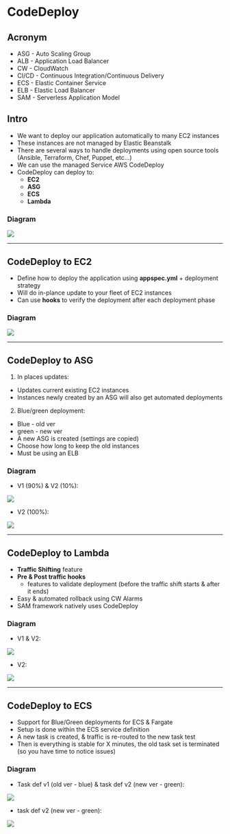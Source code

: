 # CodeDeploy

## Acronym
* ASG - Auto Scaling Group
* ALB - Application Load Balancer
* CW - CloudWatch
* CI/CD - Continuous Integration/Continuous Delivery
* ECS - Elastic Container Service
* ELB - Elastic Load Balancer
* SAM - Serverless Application Model

## Intro
* We want to deploy our application automatically to many EC2 instances
* These instances are not managed by Elastic Beanstalk
* There are several ways to handle deployments using open source tools (Ansible, Terraform, Chef, Puppet, etc...)
* We can use the managed Service AWS CodeDeploy
* CodeDeploy can deploy to:
  * **EC2**
  * **ASG**
  * **ECS**
  * **Lambda**

### Diagram
[<img src="https://i.imgur.com/Rg5jnD9.png">](https://i.imgur.com/Rg5jnD9.png)

---

## CodeDeploy to EC2
* Define how to deploy the application using **appspec.yml** + deployment strategy
* Will do in-plance update to your fleet of EC2 instances
* Can use **hooks** to verify the deployment after each deployment phase

### Diagram
[<img src="https://i.imgur.com/pZCKbVL.png">](https://i.imgur.com/pZCKbVL.png)

---

## CodeDeploy to ASG
1) In places updates:
  * Updates current existing EC2 instances
  * Instances newly created by an ASG will also get automated deployments
2) Blue/green deployment:
  * Blue - old ver
  * green - new ver
  * A new ASG is created (settings are copied)
  * Choose how long to keep the old instances
  * Must be using an ELB
  
### Diagram
* V1 (90%) & V2 (10%):

[<img src="https://i.imgur.com/KukxK3Z.png">](https://i.imgur.com/KukxK3Z.png)

* V2 (100%):

[<img src="https://i.imgur.com/fkDwZa8.png">](https://i.imgur.com/fkDwZa8.png)

---

## CodeDeploy to Lambda
* **Traffic Shifting** feature
* **Pre & Post traffic hooks**
  * features to validate deployment (before the traffic shift starts & after it ends)
* Easy & automated rollback using CW Alarms
* SAM framework natively uses CodeDeploy

### Diagram
* V1 & V2:

[<img src="https://i.imgur.com/mllTUVk.png">](https://i.imgur.com/mllTUVk.png)

* V2: 

[<img src="https://i.imgur.com/JTR1JrT.png">](https://i.imgur.com/JTR1JrT.png)

---

## CodeDeploy to ECS
* Support for Blue/Green deployments for ECS & Fargate
* Setup is done within the ECS service definition
* A new task is created, & traffic is re-routed to the new task test
* Then is everything is stable for X minutes, the old task set is terminated (so you have time to notice issues)

### Diagram
* Task def v1 (old ver - blue) & task def v2 (new ver - green):

[<img src="https://i.imgur.com/3BvzVQV.png">](https://i.imgur.com/3BvzVQV.png)


* task def v2 (new ver - green):

[<img src="https://i.imgur.com/LNwNAcZ.png">](https://i.imgur.com/LNwNAcZ.png)
